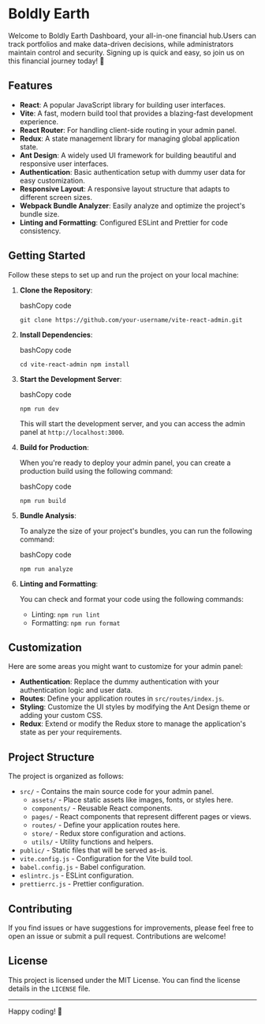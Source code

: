 # Boldly Earth

Welcome to Boldly Earth Dashboard, your all-in-one financial hub.Users can track portfolios and make data-driven decisions, while administrators maintain control and security. Signing up is quick and easy, so join us on this financial journey today! 🚀

## Features

- **React**: A popular JavaScript library for building user interfaces.
- **Vite**: A fast, modern build tool that provides a blazing-fast development experience.
- **React Router**: For handling client-side routing in your admin panel.
- **Redux**: A state management library for managing global application state.
- **Ant Design**: A widely used UI framework for building beautiful and responsive user interfaces.
- **Authentication**: Basic authentication setup with dummy user data for easy customization.
- **Responsive Layout**: A responsive layout structure that adapts to different screen sizes.
- **Webpack Bundle Analyzer**: Easily analyze and optimize the project's bundle size.
- **Linting and Formatting**: Configured ESLint and Prettier for code consistency.

## Getting Started

Follow these steps to set up and run the project on your local machine:

1.  **Clone the Repository**:

    bashCopy code

    `git clone https://github.com/your-username/vite-react-admin.git`

2.  **Install Dependencies**:

    bashCopy code

    `cd vite-react-admin npm install`

3.  **Start the Development Server**:

    bashCopy code

    `npm run dev`

    This will start the development server, and you can access the admin panel at `http://localhost:3000`.

4.  **Build for Production**:

    When you're ready to deploy your admin panel, you can create a production build using the following command:

    bashCopy code

    `npm run build`

5.  **Bundle Analysis**:

    To analyze the size of your project's bundles, you can run the following command:

    bashCopy code

    `npm run analyze`

6.  **Linting and Formatting**:

    You can check and format your code using the following commands:

    - Linting: `npm run lint`
    - Formatting: `npm run format`

## Customization

Here are some areas you might want to customize for your admin panel:

- **Authentication**: Replace the dummy authentication with your authentication logic and user data.
- **Routes**: Define your application routes in `src/routes/index.js`.
- **Styling**: Customize the UI styles by modifying the Ant Design theme or adding your custom CSS.
- **Redux**: Extend or modify the Redux store to manage the application's state as per your requirements.

## Project Structure

The project is organized as follows:

- `src/` - Contains the main source code for your admin panel.
  - `assets/` - Place static assets like images, fonts, or styles here.
  - `components/` - Reusable React components.
  - `pages/` - React components that represent different pages or views.
  - `routes/` - Define your application routes here.
  - `store/` - Redux store configuration and actions.
  - `utils/` - Utility functions and helpers.
- `public/` - Static files that will be served as-is.
- `vite.config.js` - Configuration for the Vite build tool.
- `babel.config.js` - Babel configuration.
- `eslintrc.js` - ESLint configuration.
- `prettierrc.js` - Prettier configuration.

## Contributing

If you find issues or have suggestions for improvements, please feel free to open an issue or submit a pull request. Contributions are welcome!

## License

This project is licensed under the MIT License. You can find the license details in the `LICENSE` file.

---

Happy coding! 🚀
